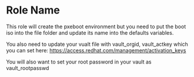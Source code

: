 Role Name
=========

This role will create the pxeboot environment but you need to put the boot iso into the file folder and update its name into the defaults variables.

You also need to update your vualt file with vault_orgid, vault_actkey which you can set here:
https://access.redhat.com/management/activation_keys

You will also want to set your root password in your vault as vault_rootpasswd
